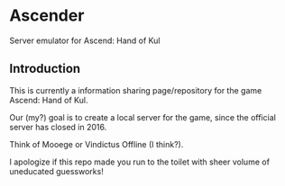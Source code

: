 # Ascender
Server emulator for Ascend: Hand of Kul

## Introduction
This is currently a information sharing page/repository for the game Ascend: Hand of Kul.

Our (my?) goal is to create a local server for the game, since the official server has closed in 2016.

Think of Mooege or Vindictus Offline (I think?).

I apologize if this repo made you run to the toilet with sheer volume of uneducated guessworks!
